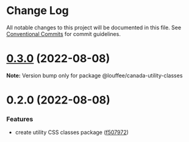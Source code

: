 # Change Log

All notable changes to this project will be documented in this file.
See [Conventional Commits](https://conventionalcommits.org) for commit guidelines.

# [0.3.0](https://github.com/louffee/canada-design-system/compare/v0.2.0...v0.3.0) (2022-08-08)

**Note:** Version bump only for package @louffee/canada-utility-classes





# 0.2.0 (2022-08-08)


### Features

* create utility CSS classes package ([f507972](https://github.com/louffee/canada-design-system/commit/f507972aa5c335184c447af180c34ea816551992))
